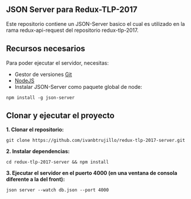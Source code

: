 ## JSON Server para Redux-TLP-2017

Este repositorio contiene un JSON-Server basico el cual es utilizado en la rama redux-api-request del repositorio redux-tlp-2017.

## Recursos necesarios

Para poder ejecutar el servidor, necesitas:

- Gestor de versiones [Git](https://git-scm.com/)
- [NodeJS](https://nodejs.org/es/download/current/)
- Instalar JSON-Server como paquete global de node:
```
npm install -g json-server
```

## Clonar y ejecutar el proyecto

**1. Clonar el repositorio:**

```
git clone https://github.com/ivanbtrujillo/redux-tlp-2017-server.git

```

**2. Instalar dependencias:**
```
cd redux-tlp-2017-server && npm install 
```

**3. Ejecutar el servidor en el puerto 4000 (en una ventana de consola diferente a la del front):**
```
json server --watch db.json --port 4000
```
